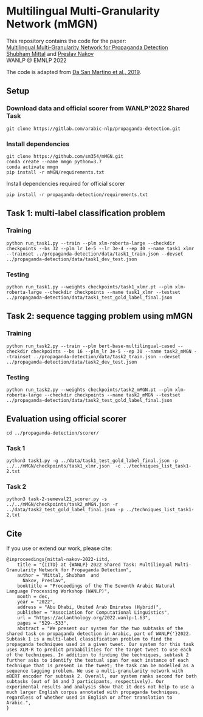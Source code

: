 # Multilingual Multi-Granularity Network (mMGN)
This repository contains the code for the paper:\
[Multilingual Multi-Granularity Network for Propaganda Detection](https://aclanthology.org/2022.wanlp-1.63/)\
[Shubham Mittal](https://scholar.google.com/citations?view_op=list_works&hl=en&authuser=1&hl=en&user=l_bIdRcAAAAJ&authuser=1) and [Preslav Nakov](https://scholar.google.com/citations?user=DfXsKZ4AAAAJ&hl=en)\
WANLP @ EMNLP 2022

The code is adapted from [Da San Martino et al.,
2019](https://aclanthology.org/D19-1565/).

## Setup
### Download data and official scorer from WANLP'2022 Shared Task
```
git clone https://gitlab.com/arabic-nlp/propaganda-detection.git
```

### Install dependencies
```
git clone https://github.com/sm354/mMGN.git
conda create --name mmgn python=3.7
conda activate mmgn
pip install -r mMGN/requirements.txt
```
Install dependencies required for official scorer
```
pip install -r propaganda-detection/requirements.txt
```

## Task 1: multi-label classification problem
### Training
```
python run_task1.py --train --plm xlm-roberta-large --checkdir checkpoints --bs 32 --plm_lr 1e-5 --lr 3e-4 --ep 40 --name task1_xlmr --trainset ../propaganda-detection/data/task1_train.json --devset ../propaganda-detection/data/task1_dev_test.json
```
### Testing
```
python run_task1.py --weights checkpoints/task1_xlmr.pt --plm xlm-roberta-large --checkdir checkpoints --name task1_xlmr --testset ../propaganda-detection/data/task1_test_gold_label_final.json
```

## Task 2: sequence tagging problem using mMGN
### Training
```
python run_task2.py --train --plm bert-base-multilingual-cased --checkdir checkpoints --bs 16 --plm_lr 3e-5 --ep 30 --name task2_mMGN --trainset ../propaganda-detection/data/task2_train.json --devset ../propaganda-detection/data/task2_dev_test.json 
```
### Testing
```
python run_task2.py --weights checkpoints/task2_mMGN.pt --plm xlm-roberta-large --checkdir checkpoints --name task2_mMGN --testset ../propaganda-detection/data/task2_test_gold_label_final.json
```

## Evaluation using official scorer
```
cd ../propaganda-detection/scorer/
```

### Task 1
```
python3 task1.py -g ../data/task1_test_gold_label_final.json -p ../../mMGN/checkpoints/task1_xlmr.json  -c ../techniques_list_task1-2.txt
```

### Task 2
```
python3 task-2-semeval21_scorer.py -s ../../mMGN/checkpoints/task2_mMGN.json -r ../data/task2_test_gold_label_final.json -p ../techniques_list_task1-2.txt 
```

## Cite
If you use or extend our work, please cite:
```
@inproceedings{mittal-nakov-2022-iitd,
    title = "{IITD} at {WANLP} 2022 Shared Task: Multilingual Multi-Granularity Network for Propaganda Detection",
    author = "Mittal, Shubham  and
      Nakov, Preslav",
    booktitle = "Proceedings of the The Seventh Arabic Natural Language Processing Workshop (WANLP)",
    month = dec,
    year = "2022",
    address = "Abu Dhabi, United Arab Emirates (Hybrid)",
    publisher = "Association for Computational Linguistics",
    url = "https://aclanthology.org/2022.wanlp-1.63",
    pages = "529--533",
    abstract = "We present our system for the two subtasks of the shared task on propaganda detection in Arabic, part of WANLP{'}2022. Subtask 1 is a multi-label classification problem to find the propaganda techniques used in a given tweet. Our system for this task uses XLM-R to predict probabilities for the target tweet to use each of the techniques. In addition to finding the techniques, subtask 2 further asks to identify the textual span for each instance of each technique that is present in the tweet; the task can be modelled as a sequence tagging problem. We use a multi-granularity network with mBERT encoder for subtask 2. Overall, our system ranks second for both subtasks (out of 14 and 3 participants, respectively). Our experimental results and analysis show that it does not help to use a much larger English corpus annotated with propaganda techniques, regardless of whether used in English or after translation to Arabic.",
}
```
